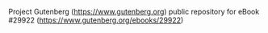 Project Gutenberg (https://www.gutenberg.org) public repository for eBook #29922 (https://www.gutenberg.org/ebooks/29922)
